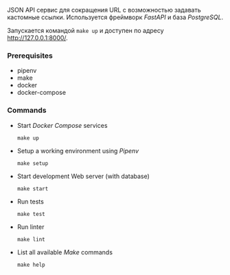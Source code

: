 JSON API сервис для сокращения URL с возможностью задавать кастомные ссылки.
Используется фреймворк _FastAPI_ и база _PostgreSQL_.

Запускается командой `make up` и доступен по адресу <http://127.0.0.1:8000/>.

### Prerequisites

* pipenv
* make
* docker
* docker-compose

### Commands

* Start _Docker Compose_ services

    `make up`

* Setup a working environment using _Pipenv_

    `make setup`

* Start development Web server (with database)

    `make start`

* Run tests

    `make test`

* Run linter

    `make lint`

* List all available _Make_ commands

    `make help`
